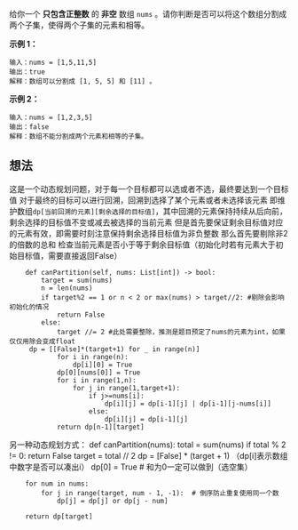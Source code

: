 给你一个 **只包含正整数** 的 **非空** 数组 `nums` 。请你判断是否可以将这个数组分割成两个子集，使得两个子集的元素和相等。

**示例 1：**

	输入：nums = [1,5,11,5]
	输出：true
	解释：数组可以分割成 [1, 5, 5] 和 [11] 。

**示例 2：**

	输入：nums = [1,2,3,5]
	输出：false
	解释：数组不能分割成两个元素和相等的子集。

## 想法

这是一个动态规划问题，对于每一个目标都可以选或者不选，最终要达到一个目标值
对于最终的目标可以进行回溯，回溯到选择了某个元素或者未选择该元素
即维护数组`dp[当前回溯的元素][剩余选择的目标值]`，其中回溯的元素保持持续从后向前，剩余选择的目标值不变或减去被选择的当前元素
但是首先要保证剩余目标值对应的元素有效，即需要时刻注意保持剩余选择目标值为非负整数
那么首先要剔除非2的倍数的总和
检查当前元素是否小于等于剩余目标值（初始化时若有元素大于初始目标值，需要直接返回False）

	    def canPartition(self, nums: List[int]) -> bool:
	        target = sum(nums)
	        n = len(nums)
	        if target%2 == 1 or n < 2 or max(nums) > target//2: #剔除会影响初始化的情况
	            return False
	        else:
	            target //= 2 #此处需要整除，推测是题目预定了nums的元素为int，如果仅仅用除会变成float
		 dp = [[False]*(target+1) for _ in range(n)]
	            for i in range(n):
	                dp[i][0] = True
	            dp[0][nums[0]] = True
	            for i in range(1,n):
	                for j in range(1,target+1):
	                    if j>=nums[i]:
	                        dp[i][j] = dp[i-1][j] | dp[i-1][j-nums[i]]
	                    else:
	                        dp[i][j] = dp[i-1][j]
	            return dp[n-1][target]

另一种动态规划方式：
	def canPartition(nums):
	    total = sum(nums)
	    if total % 2 != 0:
	        return False
	    target = total // 2
	    dp = [False] * (target + 1)  （dp[i]表示数组中数字是否可以凑出i）
	    dp[0] = True  # 和为0一定可以做到（选空集）
	
	    for num in nums:
	        for j in range(target, num - 1, -1):  # 倒序防止重复使用同一个数
	            dp[j] = dp[j] or dp[j - num]
	
	    return dp[target]
